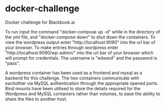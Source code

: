# docker-challenge
Docker challenge for Blackbook.ai

To run input the command "docker-compose up -d" while in the directory of the yml file, and "docker-compose down" to shut down the containers.
To view the wordpress output enter "http://localhost:9090" into the url bar of your browser. To make entries through wordpress enter "http://localhost:9090/wp-admin/" into
the url bar of your browser which will prompt for credentials. The username is "edward" and the password is "pass".

A wordpress container has been used as a frontend and mysql as a backend for this challenge. The two containers communicate with eachother via MySQL authentication through
the appropriate opened ports. Bind mounts have been utilised to store the details required for the Wordpress and MySQL containers rather than volumes, to ease the ability to
share the files to another host.
